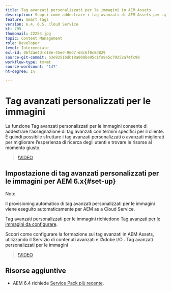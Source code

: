 ```yaml
---
title: Tag avanzati personalizzati per le immagini in AEM Assets
description: Scopri come addestrare i tag avanzati di AEM Assets per applicare termini personalizzati alle risorse.
feature: Smart Tags
version: 6.4, 6.5, Cloud Service
kt: 795
thumbnail: 22254.jpg
topic: Content Management
role: Developer
level: Intermediate
exl-id: 06f2ae4d-c18e-45ed-96d7-ddc6f9c8d829
source-git-commit: b3e9251bdb18a008be95c1fa9e5c79252a74fc98
workflow-type: tm+mt
source-wordcount: '147'
ht-degree: 1%

---
```


# Tag avanzati personalizzati per le immagini

La funzione Tag avanzati personalizzati per le immagini consente di addestrare l’assegnazione di tag avanzati con termini specifici per il cliente.
È quindi possibile sfruttare i tag avanzati personalizzati o avanzati migliorati per migliorare l’esperienza di ricerca degli utenti e trovare le risorse al momento giusto.

>[!VIDEO](https://video.tv.adobe.com/v/22254?quality=12&learn=on)

## Impostazione di tag avanzati personalizzati per le immagini per AEM 6.x{#set-up}

>[!NOTE]
> Il provisioning automatico di tag avanzati personalizzati per le immagini viene eseguito automaticamente per AEM as a Cloud Service.

Tag avanzati personalizzati per le immagini richiedono [Tag avanzati per le immagini da configurare](./image-smart-tags.md#set-up).

Scopri come configurare la formazione sui tag avanzati in AEM Assets, utilizzando il Servizio di contenuti avanzati e l’Adobe I/O . Tag avanzati personalizzati per le immagini

>[!VIDEO](https://video.tv.adobe.com/v/23405?quality=12&learn=on)

## Risorse aggiuntive

* AEM 6.4 richiede [Service Pack più recente](https://experienceleague.adobe.com/docs/experience-manager-release-information/aem-release-updates/aem-releases-updates.html#aem-64).
